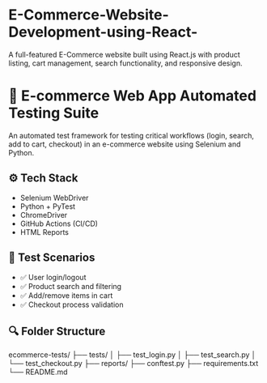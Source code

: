 # E-Commerce-Website-Development-using-React-
A full-featured E-Commerce website built using React.js with product listing, cart management, search functionality, and responsive design.
# 🛒 E-commerce Web App Automated Testing Suite

An automated test framework for testing critical workflows (login, search, add to cart, checkout) in an e-commerce website using Selenium and Python.

## ⚙️ Tech Stack
- Selenium WebDriver
- Python + PyTest
- ChromeDriver
- GitHub Actions (CI/CD)
- HTML Reports

## 🧪 Test Scenarios
- ✅ User login/logout
- ✅ Product search and filtering
- ✅ Add/remove items in cart
- ✅ Checkout process validation

## 🔍 Folder Structure
ecommerce-tests/
├── tests/
│ ├── test_login.py
│ ├── test_search.py
│ └── test_checkout.py
├── reports/
├── conftest.py
├── requirements.txt
└── README.md
